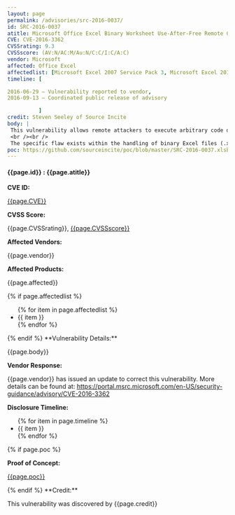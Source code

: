 ```yaml
---
layout: page
permalink: /advisories/src-2016-0037/
id: SRC-2016-0037
atitle: Microsoft Office Excel Binary Worksheet Use-After-Free Remote Code Execution Vulnerability
CVE: CVE-2016-3362
CVSSrating: 9.3
CVSSscore: (AV:N/AC:M/Au:N/C:C/I:C/A:C)
vendor: Microsoft
affected: Office Excel
affectedlist: [Microsoft Excel 2007 Service Pack 3, Microsoft Excel 2010 Service Pack 2 (32-bit editions), Microsoft Excel 2010 Service Pack 2 (64-bit editions), Microsoft Excel 2013 Service Pack 1 (32-bit editions), Microsoft Excel 2013 Service Pack 1 (64-bit editions), Microsoft Excel 2013 RT Service Pack 1, Microsoft Excel 2016 (32-bit edition), Microsoft Excel 2016 (64-bit edition), Microsoft Office Compatibility Pack Service Pack 3, Microsoft Excel Viewer]
timeline: [

2016-06-29 – Vulnerability reported to vendor,
2016-09-13 – Coordinated public release of advisory

          ]
credit: Steven Seeley of Source Incite
body: |
 This vulnerability allows remote attackers to execute arbitrary code on vulnerable installations of Microsoft Office Excel. User interaction is required to exploit this vulnerability in that the target must visit a malicious page or open a malicious file.
 <br /><br />
 The specific flaw exists within the handling of binary Excel files (.xlsb). By providing a malformed file, an attacker can cause a pointer to be re-used after it has been freed. An attacker could leverage this to execute arbitrary code under the context of the current user.
poc: https://github.com/sourceincite/poc/blob/master/SRC-2016-0037.xlsb
---
```


<h4><b>{{page.id}} : {{page.atitle}}</b></h4>

**CVE ID:**
<p class="cn"><a href="https://web.nvd.nist.gov/view/vuln/detail?vulnId={{page.CVE}}">{{page.CVE}}</a></p>

**CVSS Score:**
<p class="cn">{{page.CVSSrating}}, <a href="https://nvd.nist.gov/cvss/v2-calculator?name={{page.CVE}}&vector={{page.CVSSscore}}">{{page.CVSSscore}}</a></p>

**Affected Vendors:**
<p class="cn">{{page.vendor}}</p>

**Affected Products:**
<p class="cn">{{page.affected}}</p>
{% if page.affectedlist %}
<ul class="cn">
{% for item in page.affectedlist %}
  <li>{{ item }}</li>
{% endfor %}
</ul>
{% endif %}
**Vulnerability Details:**
<p class="cn">{{page.body}}</p>

**Vendor Response:**
<p class="cn">{{page.vendor}} has issued an update to correct this vulnerability. More details can be found at: <a href="https://portal.msrc.microsoft.com/en-US/security-guidance/advisory/CVE-2016-3362">https://portal.msrc.microsoft.com/en-US/security-guidance/advisory/CVE-2016-3362</a></p>

**Disclosure Timeline:**
<ul class="cn">
{% for item in page.timeline %}
  <li>{{ item }}</li>
{% endfor %}
</ul>
{% if page.poc %}

**Proof of Concept:**
<p class="cn"><a href="{{page.poc}}">{{page.poc}}</a></p>
{% endif %}
**Credit:**
<p class="cn">This vulnerability was discovered by {{page.credit}}</p>
